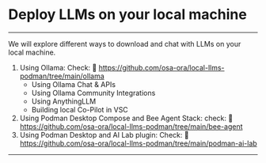 # Deploy LLMs on your local machine 
---

We will explore different ways to download and chat with LLMs on your local machine.

1. Using Ollama: Check: 🔗 https://github.com/osa-ora/local-llms-podman/tree/main/ollama
     - Using Ollama Chat & APIs
     - Using Ollama Community Integrations
     - Using AnythingLLM
     - Building local Co-Pilot in VSC
3. Using Podman Desktop Compose and Bee Agent Stack: check: 🔗 https://github.com/osa-ora/local-llms-podman/tree/main/bee-agent
4. Using Podman Desktop and AI Lab plugin: Check: 🔗 https://github.com/osa-ora/local-llms-podman/tree/main/podman-ai-lab

---
